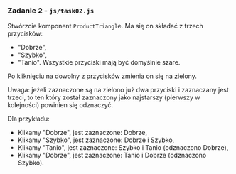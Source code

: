 ### Zadanie 2 - `js/task02.js`
Stwórzcie komponent `ProductTriangl`e. Ma się on składać z trzech przycisków:

- "Dobrze",
- "Szybko",
- "Tanio".
Wszystkie przyciski mają być domyślnie szare.

Po kliknięciu na dowolny z przycisków zmienia on się na zielony.

Uwaga: jeżeli zaznaczone są na zielono już dwa przyciski i zaznaczany jest trzeci, to ten który został zaznaczony jako najstarszy (pierwszy w kolejności) powinien się odznaczyć.

Dla przykładu:

- Klikamy "Dobrze", jest zaznaczone: Dobrze,
- Klikamy "Szybko", jest zaznaczone: Dobrze i Szybko,
- Klikamy "Tanio", jest zaznaczone: Szybko i Tanio (odznaczono Dobrze),
- Klikamy "Dobrze", jest zaznaczone: Tanio i Dobrze (odznaczono Szybko).
